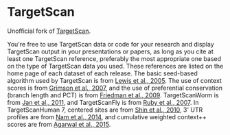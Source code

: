 # TargetScan

Unofficial fork of [TargetScan](http://www.targetscan.org/).

You're free to use TargetScan data or code for your research and display TargetScan output in your presentations or papers, as long as you cite at least one TargetScan reference, preferably the most appropriate one based on the type of TargetScan data you used. These references are listed on the home page of each dataset of each release. The basic seed-based algorithm used by TargetScan is from [Lewis et al., 2005](http://dx.doi.org/10.1016/j.cell.2004.12.035). The use of context scores is from [Grimson et al., 2007](http://dx.doi.org/10.1016/j.molcel.2007.06.017), and the use of preferential conservation (branch length and PCT) is from [Friedman et al., 2009](http://dx.doi.org/10.1101/gr.082701.108). TargetScanWorm is from [Jan et al., 2011](http://dx.doi.org/10.1038/nature09616), and TargetScanFly is from [Ruby et al., 2007](http://dx.doi.org/10.1101/gr.6597907). In TargetScanHuman 7, centered sites are from [Shin et al., 2010](http://dx.doi.org/10.1016/j.molcel.2010.06.005), 3' UTR profiles are from [Nam et al., 2014](http://dx.doi.org/10.1016/j.molcel.2014.02.013), and cumulative weighted context++ scores are from [Agarwal et al., 2015](http://dx.doi.org/10.7554/eLife.05005).
